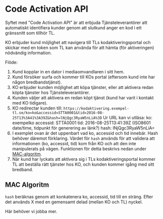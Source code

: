 # Code Activation API

Syftet med "Code Activation API" är att erbjuda Tjänsteleverantörer att automatiskt identifiera kunder genom att slutkund anger en kod i ett gränssnitt som tillhör TL.

KO erbjuder kund möjlighet att navigera till TLs kodaktiveringsportal och skickar med en token som TL kan använda för att hämta (för aktiveringen) nödvändig information.

Flöde:
1) Kund kopplar in en dator i mediaomvandlaren i sitt hem.
2) Kund försöker surfa och kommer till KOs portal (eftersom kund inte har någon bredbandstjänst).
3) KO erbjuder kunden möjlighet att köpa tjänster, eller att aktivera redan köpta tjänster hos Tjänsteleverantörer.
4) Kunden väljer att aktivera en redan köpt tjänst (kund har varit i kontakt med KO tidigare).
5) KO redirectar kunden till: 
    `https://kodaktivering.exempel-tl.se/ko=ko&accessid=STTA0001&tid=2016-08-25T13%3A41%3A39Z&hash=lNjQgc3RyaW5nLiA%3D`
   Ur URL kan vi utläsa: 
   ko: exempelko
   accessid: STTA0001
   tid: 2016-08-25T13:41:39Z (ISO8601 date/time, tidpunkt för generering av länk?)
   hash: lNjQgc3RyaW5nLiA=
6) I exemplet ovan är det uppenbart vad ko, accessid och tid innebär. Hash behöver däremot förklaring. Värdet för `hash` används för att validera att informationen (ko, accessid, tid) kom från KO och att den inte manipulerats på vägen. Funktionen för detta beskrivs nedan under [MAC-algoritm](#mac-algoritm).
7) När kund har lyckats att aktivera sig i TLs kodaktiveringsportal kommer TL att beställa rätt tjänster hos KO, och kunden kommer igång med sitt bredband.

## MAC Algoritm<a name="mac-algoritm"></a>

`hash` beräknas genom att konkatenera ko, accessid, tid till en sträng. Efter det används X med en gemensamt delad (mellan KO och TL) nyckel.

Här behöver vi jobba mer.
